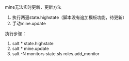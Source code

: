mine无法实时更新，更新方法
1. 执行两遍state.highstate（脚本没有追加模板功能，待更新）
2. 手动mine.update

执行步骤：
1. salt \* state.highstate
2. salt \* mine.update
3. salt -N monitors state.sls roles.add_monitor
